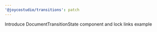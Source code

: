 ```yaml
---
'@joycostudio/transitions': patch
---
```


Introduce DocumentTransitionState component and lock links example

